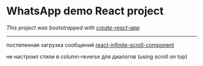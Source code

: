 # WhatsApp demo React project

_This project was bootstrapped with [create-react-app](https://create-react-app.dev/)_

___
постепенная загрузка сообщений [react-infinite-scroll-component](https://www.npmjs.com/package/react-infinite-scroll-component)

не настроил стили в column-reverse для диалогов (using scroll on top)
